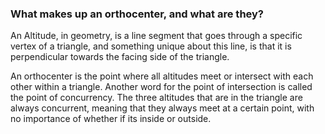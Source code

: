 
<h3> What makes up an orthocenter, and what are they? </h3>
<p> An Altitude, in geometry, is a line segment that goes through a specific vertex of a triangle, and something unique about this line, is that it is perpendicular towards the facing side of the triangle.</p>

<p> An orthocenter is the point where all altitudes meet or intersect with each other within a triangle. Another word for the point of intersection is called the point of concurrency. The three altitudes that are in the triangle are always concurrent, meaning that they always meet at a certain point, with no importance of whether if its inside or outside. </p>
